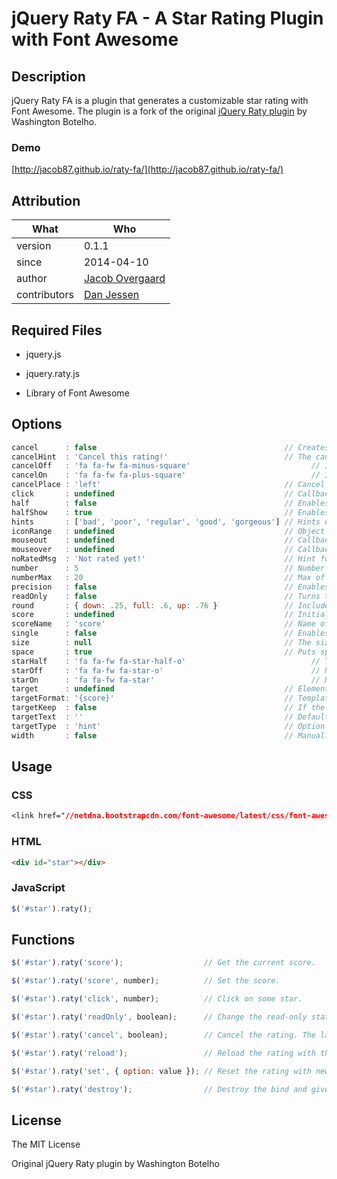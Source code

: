 # jQuery Raty FA - A Star Rating Plugin with Font Awesome

## Description
jQuery Raty FA is a plugin that generates a customizable star rating with Font Awesome. The plugin is a fork of the original [jQuery Raty plugin](https://github.com/wbotelhos/raty) by Washington Botelho.

### Demo
[http://jacob87.github.io/raty-fa/](http://jacob87.github.io/raty-fa/)

## Attribution

What | Who
---------- | -------------
version | 0.1.1
since | 2014-04-10
author | [Jacob Overgaard](http://jovergaard.me)
contributors | [Dan Jessen](http://danjessen.dk)

## Required Files

+ jquery.js

+ jquery.raty.js
+ Library of Font Awesome

## Options

```js
cancel      : false                                          // Creates a cancel button to cancel the rating.
cancelHint  : 'Cancel this rating!'                          // The cancel's button hint.
cancelOff   : 'fa fa-fw fa-minus-square'                           // Icon used on active cancel.
cancelOn    : 'fa fa-fw fa-plus-square'                            // Icon used inactive cancel.
cancelPlace : 'left'                                         // Cancel's button position.
click       : undefined                                      // Callback executed on rating click.
half        : false                                          // Enables half star selection.
halfShow    : true                                           // Enables half star display.
hints       : ['bad', 'poor', 'regular', 'good', 'gorgeous'] // Hints used on each star.
iconRange   : undefined                                      // Object list with position and icon on and off to do a mixed icons.
mouseout    : undefined                                      // Callback executed on mouseout.
mouseover   : undefined                                      // Callback executed on mouseover.
noRatedMsg  : 'Not rated yet!'                               // Hint for no rated elements when it's readOnly.
number      : 5                                              // Number of stars that will be presented.
numberMax   : 20                                             // Max of star the option number can creates.
precision   : false                                          // Enables the selection of a precision score.
readOnly    : false                                          // Turns the rating read-only.
round       : { down: .25, full: .6, up: .76 }               // Included values attributes to do the score round math.
score       : undefined                                      // Initial rating.
scoreName   : 'score'                                        // Name of the hidden field that holds the score value.
single      : false                                          // Enables just a single star selection.
size        : null                                           // The size (in pixels) of the icons that will be used.
space       : true                                           // Puts space between the icons.
starHalf    : 'fa fa-fw fa-star-half-o'                            // The name of the half star image.
starOff     : 'fa fa-fw fa-star-o'                                 // Name of the star image off.
starOn      : 'fa fa-fw fa-star'                                   // Name of the star image on.
target      : undefined                                      // Element selector where the score will be displayed.
targetFormat: '{score}'                                      // Template to interpolate the score in.
targetKeep  : false                                          // If the last rating value will be keeped after mouseout.
targetText  : ''                                             // Default text setted on target.
targetType  : 'hint'                                         // Option to choose if target will receive hint o 'score' type.
width       : false                                          // Manually adjust the width for the container.
```

## Usage

### CSS
```css
<link href="//netdna.bootstrapcdn.com/font-awesome/latest/css/font-awesome.css" rel="stylesheet">
```

### HTML
```html
<div id="star"></div>
```

### JavaScript
```js
$('#star').raty();
```

## Functions

```js
$('#star').raty('score');                  // Get the current score.

$('#star').raty('score', number);          // Set the score.

$('#star').raty('click', number);          // Click on some star.

$('#star').raty('readOnly', boolean);      // Change the read-only state.

$('#star').raty('cancel', boolean);        // Cancel the rating. The last param force the click callback.

$('#star').raty('reload');                 // Reload the rating with the current configuration.

$('#star').raty('set', { option: value }); // Reset the rating with new configurations.

$('#star').raty('destroy');                // Destroy the bind and give you the raw element.
```

## License

The MIT License

Original jQuery Raty plugin by Washington Botelho
